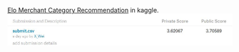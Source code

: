 [Elo Merchant Category Recommendation](https://www.kaggle.com/c/elo-merchant-category-recommendation) in kaggle.
![](https://github.com/LinkedGithub/Kaggle/blob/master/Elo%20World/Public%20%26%20private%20scores.JPG)
